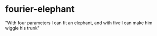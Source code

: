 # fourier-elephant
 "With four parameters I can fit an elephant, and with five I can make him wiggle his trunk"
